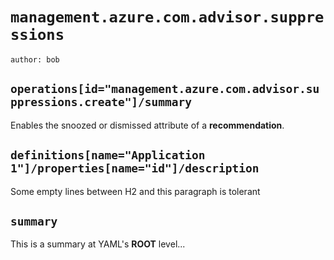 ﻿# `management.azure.com.advisor.suppressions`
```
author: bob
```

## `operations[id="management.azure.com.advisor.suppressions.create"]/summary`
Enables the snoozed or dismissed attribute of a **recommendation**.

## `definitions[name="Application 1"]/properties[name="id"]/description`


Some empty lines between H2 and this paragraph is tolerant

## `summary`

This is a summary at YAML's **ROOT** level...